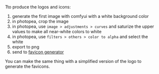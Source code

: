Tto produce the logos and icons:

1. generate the first image with comfyui with a white  background color
2. in photopea, crop the image
3. in photopea, use `image > adjustments > curves` and saturize the upper values to make all near-white colors to white
4. in photopea, use `filters > others > color to alpha` and select the white
5. export to png
6. send to [favicon generator](https://favicon.io/favicon-converter/)

You can make the same thing with a simplified version of the logo to generate the favicons.